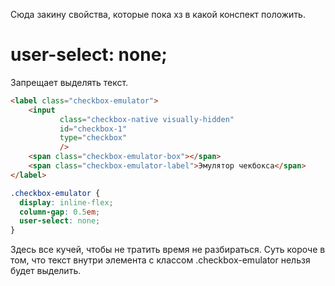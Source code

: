 Сюда закину свойства, которые пока хз в какой конспект положить.



# user-select: none;

Запрещает выделять текст.

```html
<label class="checkbox-emulator">
    <input
           class="checkbox-native visually-hidden"
           id="checkbox-1"
           type="checkbox"
           />
    <span class="checkbox-emulator-box"></span>
    <span class="checkbox-emulator-label">Эмулятор чекбокса</span>
</label>
```

```css
.checkbox-emulator {
  display: inline-flex;
  column-gap: 0.5em;
  user-select: none;
}
```

Здесь все кучей, чтобы не тратить время не разбираться. Суть короче в том, что текст внутри элемента с классом .checkbox-emulator нельзя будет выделить.